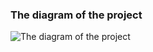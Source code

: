 ### The diagram of the project 
![The diagram of the project]( https://github.com/nikitosik-761/kafka/assets/119794500/b852aba4-e28d-4d69-8065-49d2721863f5)
